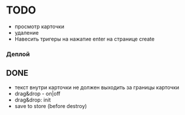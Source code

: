 # TODO

- просмотр карточки
- удаление
- Навесить тригеры на нажатие enter на странице create

### Деплой

## DONE
- текст внутри карточки не должен выходить за границы карточки
- drag&drop - on|off
- drag&drop: init
- save to store (before destroy)
